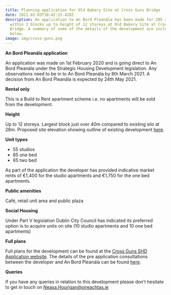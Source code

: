```yaml
---
title: Planning application for Old Bakery Site at Cross Guns Bridge
date: 2021-02-03T10:42:13.428Z
description: An application to An Bord Pleanála has been made for 205 apartments
  within 3 blocks up to height of 12 storeys at Old Bakery Site at Cross Guns
  Bridge. A summary of some of the details of the development are included
  below.
image: img/cross-guns.png
---
```

**An Bord Pleanála application**

An application was made on 1st February 2020 and is going direct to An Bord Pleanála under the Strategic Housing Development legislation. Any observations need to be in to An Bord Pleanála by 8th March 2021. A decision from An Bord Pleanála is expected by 24th May 2021.

**Rental only**

This is a Build to Rent apartment scheme i.e. no apartments will be sold from the development.

**Height**

Up to 12 storeys. Largest block just over 40m compared to existing silo at 28m. Proposed site elevation showing outline of existing development [here](https://www.crossgunsshd.ie/sites/default/files/docs/1723A-OMP-ZZ-ZZ-DR-A-2001%20_%20Site%20Elevation%2001%20-%20North%20East%20%28to%20Canal%29.pdf).

**Unit types**

* 55 studios
* 85 one bed
* 65 two bed 

As part of the application the developer has provided indicative market rents of €1,400 for the studio apartments and €1,750 for the one bed apartments.

**Public amenities**

Café, retail unit area and public plaza

**Social Housing**

Under Part V legislation Dublin City Council has indicated its preferred option is to acquire units on site (10 studio apartments and 10 one bed apartments)

**Full plans**

Full plans for the development can be found at the [Cross Guns SHD Application website](https://www.crossgunsshd.ie/).  The details of the pre application consultations between the developer and An Bord Pleanála can be found [here](http://www.pleanala.ie/casenum/307400.htm).

**Queries**

If you have any queries in relation to this development please don’t hesitate to get in touch on [Neasa.Hourigan@oireachtas.ie](mailto:Neasa.Hourigan@oireachtas.ie?subject=Cross%20Guns%20SHD&body=Dear%20Neasa%2C%0D%0A%0D%0A)